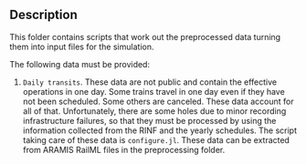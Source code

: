 ## Description

This folder contains scripts that work out the preprocessed data turning them into input files for the simulation.

The following data must be provided:

1. `Daily transits`. These data are not public and contain the effective operations in one day. Some trains travel in one day even if they have not been scheduled. Some others are canceled. These data account for all of that. Unfortunately, there are some holes due to minor recording infrastructure failures, so that they must be processed by using the information collected from the RINF and the yearly schedules. The script taking care of these data is ```configure.jl```.
These data can be extracted from ARAMIS RailML files in the preprocessing folder.